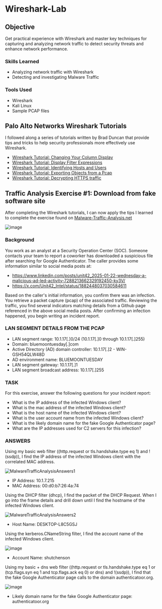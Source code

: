 # Wireshark-Lab

## Objective

Get practical experience with Wireshark and master key techniques for capturing and analyzing network traffic to detect security threats and enhance network performance.

### Skills Learned

- Analyzing network traffic with Wireshark
- Detecting and investigating Malware Traffic

### Tools Used

- Wireshark
- Kali Linux
- Sample PCAP files

## Palo Alto Networks Wireshark Tutorials
I followed along a series of tutorials written by Brad Duncan that provide tips and tricks to help security professionals more effectively use Wireshark.

- <a href="https://unit42.paloaltonetworks.com/unit42-customizing-wireshark-changing-column-display/">Wireshark Tutorial: Changing Your Column Display</a>
- <a href="https://unit42.paloaltonetworks.com/using-wireshark-display-filter-expressions/">Wireshark Tutorial: Display Filter Expressions</a>
- <a href="https://unit42.paloaltonetworks.com/using-wireshark-identifying-hosts-and-users/">Wireshark Tutorial: Identifying Hosts and Users</a>
- <a href="https://unit42.paloaltonetworks.com/using-wireshark-exporting-objects-from-a-pcap/">Wireshark Tutorial: Exporting Objects from a Pcap</a>
- <a href="https://unit42.paloaltonetworks.com/wireshark-tutorial-decrypting-https-traffic/">Wireshark Tutorial: Decrypting HTTPS traffic</a>

## Traffic Analysis Exercise #1: Download from fake software site
After completing the Wireshark tutorials, I can now apply the tips I learned to complete the exercise found on <a href="https://malware-traffic-analysis.net/2025/01/22/index.html">Malware-Traffic-Analysis.net</a> 

![image](https://github.com/user-attachments/assets/5f298fe9-ea83-4866-8282-b3cfcd33e7f3)

### Background

You work as an analyst at a Security Operation Center (SOC). Someone contacts your team to report a coworker has downloaded a suspicious file after searching for Google Authenticator. The caller provides some information similar to social media posts at:

-    https://www.linkedin.com/posts/unit42_2025-01-22-wednesday-a-malicious-ad-led-activity-7288213662329192450-ky3V/
-    https://x.com/Unit42_Intel/status/1882448037030584611

Based on the caller's initial information, you confirm there was an infection.  You retrieve a packet capture (pcap) of the associated traffic.  Reviewing the traffic, you find several indicators matching details from a Github page referenced in the above social media posts.  After confirming an infection happened, you begin writing an incident report.

### LAN SEGMENT DETAILS FROM THE PCAP

-    LAN segment range:  10.1.17[.]0/24   (10.1.17[.]0 through 10.1.17[.]255)
-    Domain:  bluemoontuesday[.]com
-    Active Directory (AD) domain controller:  10.1.17[.]2 - WIN-GSH54QLW48D
-    AD environment name:  BLUEMOONTUESDAY
-    LAN segment gateway:  10.1.17[.]1
-    LAN segment broadcast address:  10.1.17[.]255

### TASK
For this exercise, answer the following questions for your incident report:

-    What is the IP address of the infected Windows client?
-    What is the mac address of the infected Windows client?
-    What is the host name of the infected Windows client?
-    What is the user account name from the infected Windows client?
-    What is the likely domain name for the fake Google Authenticator page?
-    What are the IP addresses used for C2 servers for this infection?

### ANSWERS
Using my basic web filter ((http.request or tls.handshake.type eq 1) and !(ssdp)), I find the IP address of the infected Windows client with the correlated MAC address.

![MalwareTrafficAnalysisAnswers1](https://github.com/user-attachments/assets/6f9b763c-c9ad-4ef8-baef-d9b01793fc8a)
- IP Address: 10.1.7.215
- MAC Address: 00:d0:b7:26:4a:74

Using the DHCP filter (dhcp), I find the packet of the DHCP Request. When I go into the frame details and drill down until I find the hostname of the infected Windows client.

![MalwareTrafficAnalysisAnswers2](https://github.com/user-attachments/assets/e7ae8a84-a702-454d-9114-aa86bd935201)

- Host Name: DESKTOP-L8C5GSJ

Using the kerberos.CNameString filter, I find the account name of the infected Windows client.

![image](https://github.com/user-attachments/assets/69807833-d0dd-4b36-b8f9-98af0e767bd6)

- Account Name: shutchenson

Using my basic + dns web filter ((http.request or tls.handshake.type eq 1 or (tcp.flags.syn eq 1 and tcp.flags.ack eq 0) or dns) and !(ssdp)), I find that the fake Google Authenticator page calls to the domain authenticatoor.org.

![image](https://github.com/user-attachments/assets/c1f1da53-0034-41d2-a0ff-4f990d49d5f3)

- Likely domain name for the fake Google Authenticator page: authenticatoor.org
